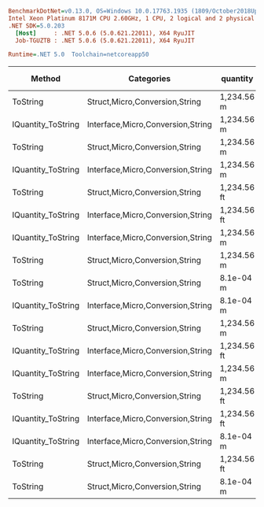 ``` ini

BenchmarkDotNet=v0.13.0, OS=Windows 10.0.17763.1935 (1809/October2018Update/Redstone5)
Intel Xeon Platinum 8171M CPU 2.60GHz, 1 CPU, 2 logical and 2 physical cores
.NET SDK=5.0.203
  [Host]     : .NET 5.0.6 (5.0.621.22011), X64 RyuJIT
  Job-TGUZTB : .NET 5.0.6 (5.0.621.22011), X64 RyuJIT

Runtime=.NET 5.0  Toolchain=netcoreapp50  

```
|             Method |                        Categories |    quantity | format | culture |       Mean |    Error |   StdDev |  StdErr |        Min |        Max |     Median |  Gen 0 | Gen 1 | Gen 2 | Allocated |
|------------------- |---------------------------------- |------------ |------- |-------- |-----------:|---------:|---------:|--------:|-----------:|-----------:|-----------:|-------:|------:|------:|----------:|
|           ToString |    Struct,Micro,Conversion,String |  1,234.56 m |      v |         |   446.2 ns |  7.35 ns |  6.14 ns | 1.70 ns |   438.6 ns |   454.6 ns |   445.8 ns | 0.0095 |     - |     - |     192 B |
| IQuantity_ToString | Interface,Micro,Conversion,String |  1,234.56 m |      v |         |   458.9 ns |  6.66 ns |  6.23 ns | 1.61 ns |   447.4 ns |   467.5 ns |   458.5 ns | 0.0100 |     - |     - |     192 B |
|           ToString |    Struct,Micro,Conversion,String |  1,234.56 m |      a |         |   615.1 ns |  8.14 ns |  7.22 ns | 1.93 ns |   603.7 ns |   626.4 ns |   616.1 ns | 0.0334 |     - |     - |     640 B |
| IQuantity_ToString | Interface,Micro,Conversion,String |  1,234.56 m |      a |         |   620.0 ns |  9.76 ns |  8.15 ns | 2.26 ns |   605.8 ns |   631.0 ns |   623.5 ns | 0.0334 |     - |     - |     640 B |
|           ToString |    Struct,Micro,Conversion,String | 1,234.56 ft |     a2 |         |   789.1 ns | 12.76 ns | 11.31 ns | 3.02 ns |   766.5 ns |   804.9 ns |   790.0 ns | 0.0372 |     - |     - |     696 B |
| IQuantity_ToString | Interface,Micro,Conversion,String | 1,234.56 ft |     a2 |         |   793.5 ns | 12.54 ns | 11.73 ns | 3.03 ns |   767.1 ns |   813.9 ns |   797.1 ns | 0.0372 |     - |     - |     696 B |
| IQuantity_ToString | Interface,Micro,Conversion,String |  1,234.56 m |     f2 |         | 1,330.9 ns | 25.48 ns | 33.13 ns | 6.76 ns | 1,272.5 ns | 1,386.0 ns | 1,324.5 ns | 0.0401 |     - |     - |     752 B |
|           ToString |    Struct,Micro,Conversion,String |  1,234.56 m |     f2 |         | 1,390.6 ns | 27.40 ns | 31.56 ns | 7.06 ns | 1,329.8 ns | 1,457.0 ns | 1,387.5 ns | 0.0401 |     - |     - |     752 B |
|           ToString |    Struct,Micro,Conversion,String |   8.1e-04 m |      ? |         | 1,555.2 ns | 31.23 ns | 30.67 ns | 7.67 ns | 1,511.3 ns | 1,622.9 ns | 1,553.8 ns | 0.0496 |     - |     - |     952 B |
| IQuantity_ToString | Interface,Micro,Conversion,String |   8.1e-04 m |      ? |         | 1,595.8 ns | 21.25 ns | 19.88 ns | 5.13 ns | 1,563.8 ns | 1,637.9 ns | 1,595.3 ns | 0.0496 |     - |     - |     952 B |
|           ToString |    Struct,Micro,Conversion,String |  1,234.56 m |      ? |         | 1,675.9 ns | 33.14 ns | 32.55 ns | 8.14 ns | 1,611.2 ns | 1,720.6 ns | 1,682.0 ns | 0.0496 |     - |     - |     960 B |
| IQuantity_ToString | Interface,Micro,Conversion,String | 1,234.56 ft |      ? |   ru-RU | 1,690.5 ns | 33.23 ns | 39.55 ns | 8.63 ns | 1,629.8 ns | 1,764.1 ns | 1,682.4 ns | 0.0496 |     - |     - |     960 B |
| IQuantity_ToString | Interface,Micro,Conversion,String |  1,234.56 m |      ? |         | 1,701.1 ns | 33.35 ns | 35.69 ns | 8.41 ns | 1,650.2 ns | 1,767.6 ns | 1,697.4 ns | 0.0496 |     - |     - |     960 B |
|           ToString |    Struct,Micro,Conversion,String | 1,234.56 ft |      ? |   ru-RU | 1,755.9 ns | 27.69 ns | 25.90 ns | 6.69 ns | 1,717.2 ns | 1,799.0 ns | 1,754.0 ns | 0.0496 |     - |     - |     960 B |
| IQuantity_ToString | Interface,Micro,Conversion,String | 1,234.56 ft |      ? |         | 1,823.3 ns | 27.20 ns | 25.45 ns | 6.57 ns | 1,782.0 ns | 1,870.6 ns | 1,830.4 ns | 0.0515 |     - |     - |     976 B |
| IQuantity_ToString | Interface,Micro,Conversion,String |   8.1e-04 m |     s4 |         | 1,833.0 ns | 28.40 ns | 26.57 ns | 6.86 ns | 1,790.8 ns | 1,892.2 ns | 1,829.7 ns | 0.0515 |     - |     - |     992 B |
|           ToString |    Struct,Micro,Conversion,String | 1,234.56 ft |      ? |         | 1,837.8 ns | 36.65 ns | 39.22 ns | 9.24 ns | 1,789.9 ns | 1,913.2 ns | 1,828.7 ns | 0.0515 |     - |     - |     976 B |
|           ToString |    Struct,Micro,Conversion,String |   8.1e-04 m |     s4 |         | 1,857.4 ns | 26.75 ns | 23.71 ns | 6.34 ns | 1,819.8 ns | 1,898.9 ns | 1,857.4 ns | 0.0515 |     - |     - |     992 B |
